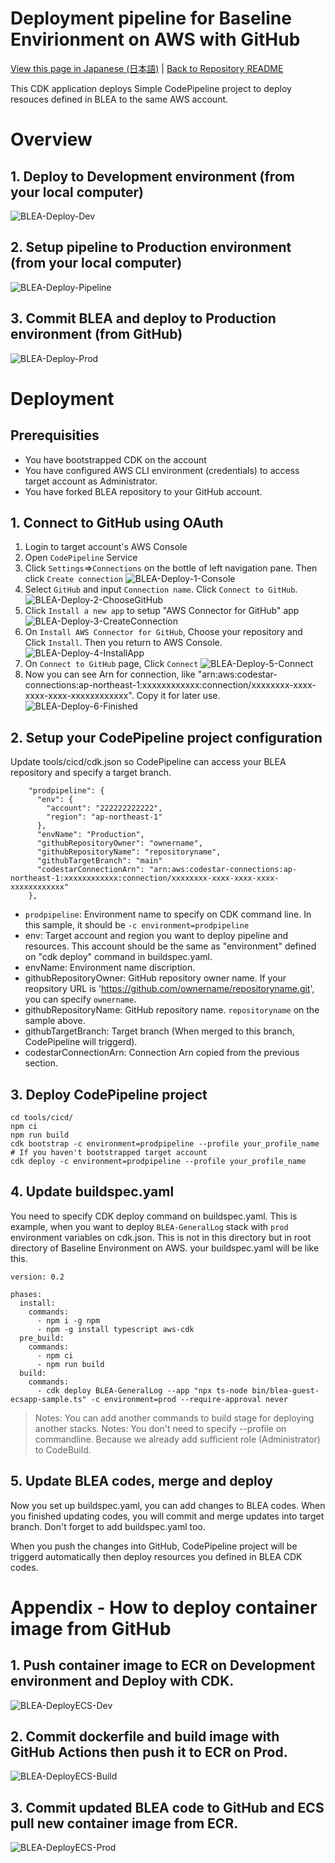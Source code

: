 # Deployment pipeline for Baseline Envirionment on AWS with GitHub

[View this page in Japanese (日本語)](README_ja.md) | [Back to Repository README](../../README.md)

This CDK application deploys Simple CodePipeline project to deploy resouces defined in BLEA to the same AWS account.

# Overview

## 1. Deploy to Development environment (from your local computer)

![BLEA-Deploy-Dev](../../doc/images/BLEA-Deploy-Dev.png)

## 2. Setup pipeline to Production environment (from your local computer)

![BLEA-Deploy-Pipeline](../../doc/images/BLEA-Deploy-Pipeline.png)

## 3. Commit BLEA and deploy to Production environment (from GitHub)

![BLEA-Deploy-Prod](../../doc/images/BLEA-Deploy-Prod.png)

# Deployment

## Prerequisities

- You have bootstrapped CDK on the account
- You have configured AWS CLI environment (credentials) to access target account as Administrator.
- You have forked BLEA repository to your GitHub account.

## 1. Connect to GitHub using OAuth

1. Login to target account's AWS Console
2. Open `CodePipeline` Service
3. Click `Settings`=>`Connections` on the bottle of left navigation pane. Then click `Create connection`
   ![BLEA-Deploy-1-Console](../../doc/images/BLEA-Deploy-1-Console.png)
4. Select `GitHub` and input `Connection name`. Click `Connect to GitHub`.
   ![BLEA-Deploy-2-ChooseGitHub](../../doc/images/BLEA-Deploy-2-ChooseGitHub.png)
5. Click `Install a new app` to setup "AWS Connector for GitHub" app
   ![BLEA-Deploy-3-CreateConnection](../../doc/images/BLEA-Deploy-3-CreateConnection.png)
6. On `Install AWS Connector for GitHub`, Choose your repository and Click `Install`. Then you return to AWS Console.
   ![BLEA-Deploy-4-InstallApp](../../doc/images/BLEA-Deploy-4-InstallApp.png)
7. On `Connect to GitHub` page, Click `Connect`
   ![BLEA-Deploy-5-Connect](../../doc/images/BLEA-Deploy-5-Connect.png)
8. Now you can see Arn for connection, like "arn:aws:codestar-connections:ap-northeast-1:xxxxxxxxxxxx:connection/xxxxxxxx-xxxx-xxxx-xxxx-xxxxxxxxxxxx". Copy it for later use.
   ![BLEA-Deploy-6-Finished](../../doc/images/BLEA-Deploy-6-Finished.png)

## 2. Setup your CodePipeline project configuration

Update tools/cicd/cdk.json so CodePipeline can access your BLEA repository and specify a target branch.

```
    "prodpipeline": {
      "env": {
        "account": "222222222222",
        "region": "ap-northeast-1"
      },
      "envName": "Production",
      "githubRepositoryOwner": "ownername",
      "githubRepositoryName": "repositoryname",
      "githubTargetBranch": "main"
      "codestarConnectionArn": "arn:aws:codestar-connections:ap-northeast-1:xxxxxxxxxxxx:connection/xxxxxxxx-xxxx-xxxx-xxxx-xxxxxxxxxxxx"
    },
```

- `prodpipeline`: Environment name to specify on CDK command line. In this sample, it should be `-c environment=prodpipeline`
- env: Target account and region you want to deploy pipeline and resources. This account should be the same as "environment" defined on "cdk deploy" command in buildspec.yaml.
- envName: Environment name discription.
- githubRepositoryOwner: GitHub repository owner name. If your reopsitory URL is 'https://github.com/ownername/repositoryname.git', you can specify `ownername`.
- githubRepositoryName: GitHub repository name. `repositoryname` on the sample above.
- githubTargetBranch: Target branch (When merged to this branch, CodePipeline will triggerd).
- codestarConnectionArn: Connection Arn copied from the previous section.

## 3. Deploy CodePipeline project

```
cd tools/cicd/
npm ci
npm run build
cdk bootstrap -c environment=prodpipeline --profile your_profile_name  # If you haven't bootstrapped target account
cdk deploy -c environment=prodpipeline --profile your_profile_name
```

## 4. Update buildspec.yaml

You need to specify CDK deploy command on buildspec.yaml.
This is example, when you want to deploy `BLEA-GeneralLog` stack with `prod` environment variables on cdk.json. This is not in this directory but in root directory of Baseline Environment on AWS. your buildspec.yaml will be like this.

```
version: 0.2

phases:
  install:
    commands:
      - npm i -g npm
      - npm -g install typescript aws-cdk
  pre_build:
    commands:
      - npm ci
      - npm run build
  build:
    commands:
      - cdk deploy BLEA-GeneralLog --app "npx ts-node bin/blea-guest-ecsapp-sample.ts" -c environment=prod --require-approval never
```

> Notes: You can add another commands to build stage for deploying another stacks.
> Notes: You don't need to specify --profile on commandline. Because we already add sufficient role (Administrator) to CodeBuild.

## 5. Update BLEA codes, merge and deploy

Now you set up buildspec.yaml, you can add changes to BLEA codes.
When you finished updating codes, you will commit and merge updates into target branch. Don't forget to add buildspec.yaml too.

When you push the changes into GitHub, CodePipeline project will be triggerd automatically then deploy resources you defined in BLEA CDK codes.

# Appendix - How to deploy container image from GitHub

## 1. Push container image to ECR on Development environment and Deploy with CDK.

![BLEA-DeployECS-Dev](../../doc/images/BLEA-DeployECS-Dev.png)

## 2. Commit dockerfile and build image with GitHub Actions then push it to ECR on Prod.

![BLEA-DeployECS-Build](../../doc/images/BLEA-DeployECS-Build.png)

## 3. Commit updated BLEA code to GitHub and ECS pull new container image from ECR.

![BLEA-DeployECS-Prod](../../doc/images/BLEA-DeployECS-Prod.png)
